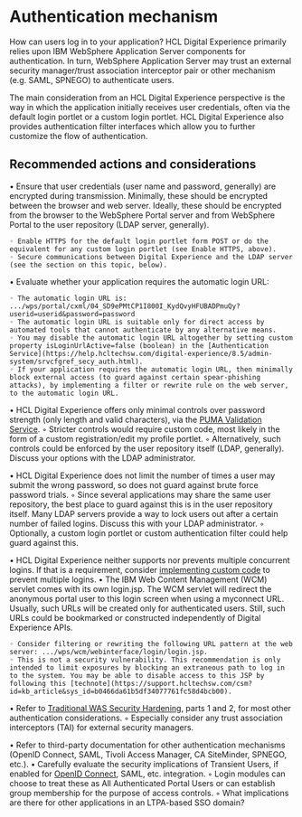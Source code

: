 # Authentication mechanism

How can users log in to your application? HCL Digital Experience primarily relies upon IBM WebSphere Application Server components for authentication. In turn, WebSphere Application Server may trust an external security manager/trust association interceptor pair or other mechanism (e.g. SAML, SPNEGO) to authenticate users.

The main consideration from an HCL Digital Experience perspective is the way in which the application initially receives user credentials, often via the default login portlet or a custom login portlet. HCL Digital Experience also provides authentication filter interfaces which allow you to further customize the flow of authentication.

## Recommended actions and considerations 

• Ensure that user credentials (user name and password, generally) are encrypted during transmission. Minimally, these should be encrypted between the browser and web server. Ideally, these should be encrypted from the browser to the WebSphere Portal server and from WebSphere Portal to the user repository (LDAP server, generally). 

    ◦ Enable HTTPS for the default login portlet form POST or do the equivalent for any custom login portlet (see Enable HTTPS, above). 
    ◦ Secure communications between Digital Experience and the LDAP server (see the section on this topic, below). 

• Evaluate whether your application requires the automatic login URL: 

    ◦ The automatic login URL is: .../wps/portal/cxml/04_SD9ePMtCP1I800I_KydQvyHFUBADPmuQy?userid=userid&password=password
    ◦ The automatic login URL is suitable only for direct access by automated tools that cannot authenticate by any alternative means. 
    ◦ You may disable the automatic login URL altogether by setting custom property isLoginUrlActive=false (boolean) in the [Authentication Service](https://help.hcltechsw.com/digital-experience/8.5/admin-system/srvcfgref_secy_auth.html). 
    ◦ If your application requires the automatic login URL, then minimally block external access (to guard against certain spear-phishing attacks), by implementing a filter or rewrite rule on the web server, to the automatic login URL. 

• HCL Digital Experience offers only minimal controls over password strength (only length and valid characters), via the [PUMA Validation Service](https://help.hcltechsw.com/digital-experience/8.5/admin-system/srvcfgref_puma_validn.html). 
    ◦ Stricter controls would require custom code, most likely in the form of a custom registration/edit my profile portlet. 
    ◦ Alternatively, such controls could be enforced by the user repository itself (LDAP, generally). Discuss your options with the LDAP administrator.

• HCL Digital Experience does not limit the number of times a user may submit the wrong password, so does not guard against brute force password trials. 
    ◦ Since several applications may share the same user repository, the best place to guard against this is in the user repository itself. Many LDAP servers provide a way to lock users out after a certain number of failed logins. Discuss this with your LDAP administrator. 
    ◦ Optionally, a custom login portlet or custom authentication filter could help guard against this.

• HCL Digital Experience neither supports nor prevents multiple concurrent logins. If that is a requirement, consider [implementing custom code](https://support.hcltechsw.com/csm?id=kb_article&sysparm_article=KB0012602) to prevent multiple logins. 
• The IBM Web Content Management (WCM) servlet comes with its own login.jsp. The WCM servlet will redirect the anonymous portal user to this login screen when using a myconnect URL. Usually, such URLs will be created only for authenticated users. Still, such URLs could be bookmarked or constructed independently of Digital Experience APIs. 

    ◦ Consider filtering or rewriting the following URL pattern at the web server: .../wps/wcm/webinterface/login/login.jsp.
    ◦ This is not a security vulnerability. This recommendation is only intended to limit exposures by blocking an extraneous path to log in to the system. You may be able to disable access to this JSP by following this [technote](https://support.hcltechsw.com/csm?id=kb_article&sys_id=b0466da61b5df34077761fc58d4bcb00).

• Refer to [Traditional WAS Security Hardening](https://community.ibm.com/community/user/wasdevops/blogs/james-mulvey1/2021/05/20/twas-security-hardening), parts 1 and 2, for most other authentication considerations. 
    ◦ Especially consider any trust association interceptors (TAI) for external security managers. 

• Refer to third-party documentation for other authentication mechanisms (OpenID Connect, SAML, Tivoli Access Manager, CA SiteMinder, SPNEGO, etc.). 
• Carefully evaluate the security implications of Transient Users, if enabled for [OpenID Connect](https://support.hcltechsw.com/csm?id=kb_article&sysparm_article=KB0084411), SAML, etc. integration. 
    ◦ Login modules can choose to treat these as All Authenticated Portal Users or can establish group membership for the purpose of access controls. 
    ◦ What implications are there for other applications in an LTPA-based SSO domain?